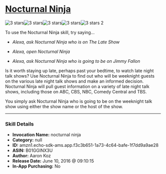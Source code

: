 # [Nocturnal Ninja](http://alexa.amazon.com/#skills/amzn1.echo-sdk-ams.app.f3c3b651-1a73-4c64-bafe-1f7dd9a9ae28)
![3 stars](../../images/ic_star_black_18dp_1x.png)![3 stars](../../images/ic_star_black_18dp_1x.png)![3 stars](../../images/ic_star_black_18dp_1x.png)![3 stars](../../images/ic_star_border_black_18dp_1x.png)![3 stars](../../images/ic_star_border_black_18dp_1x.png) 2

To use the Nocturnal Ninja skill, try saying...

* *Alexa, ask Nocturnal Ninja who is on The Late Show*

* *Alexa, open Nocturnal Ninja*

* *Alexa, ask Nocturnal Ninja who is going to be on Jimmy Fallon*

Is it worth staying up late, perhaps past your bedtime, to watch late night talk shows? Use Nocturnal Ninja to find out who will be weeknight guests on the various late night talk shows and make an informed decision. 
Nocturnal Ninja will pull guest information on a variety of late night talk shows, including those on ABC, CBS, NBC, Comedy Central and TBS.

You simply ask Nocturnal Ninja who is going to be on the weeknight talk show using either the show name or the host of the show.

***

### Skill Details

* **Invocation Name:** nocturnal ninja
* **Category:** null
* **ID:** amzn1.echo-sdk-ams.app.f3c3b651-1a73-4c64-bafe-1f7dd9a9ae28
* **ASIN:** B01GGINX3U
* **Author:** Aaron Koz
* **Release Date:** June 10, 2016 @ 09:10:15
* **In-App Purchasing:** No
